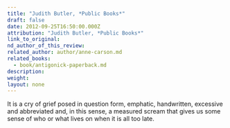 ```yaml
---
title: "Judith Butler, *Public Books*"
draft: false
date: 2012-09-25T16:50:00.000Z
attribution: "Judith Butler, *Public Books*"
link_to_original:
nd_author_of_this_review:
related_author: author/anne-carson.md
related_books:
  - book/antigonick-paperback.md
description:
weight:
layout: none
---
```

It is a cry of grief posed in question form, emphatic, handwritten, excessive and abbreviated and, in this sense, a measured scream that gives us some sense of who or what lives on when it is all too late.

